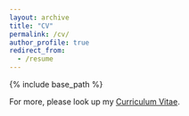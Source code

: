 ```yaml
---
layout: archive
title: "CV"
permalink: /cv/
author_profile: true
redirect_from:
  - /resume
---
```


{% include base_path %}

For more, please look up my [Curriculum Vitae](http://wltnkim.github.io/files/JisuKim_CV_20230309.pdf).